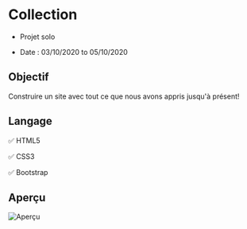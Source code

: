 # Collection

+ Projet solo

+ Date : 03/10/2020 to 05/10/2020

## Objectif

Construire un site avec tout ce que nous avons appris jusqu'à présent!

## Langage 

:white_check_mark: HTML5 

:white_check_mark: CSS3

:white_check_mark: Bootstrap

## Aperçu

![Aperçu](https://raw.githubusercontent.com/becodeorg/bxl-hopper-1-25/master/The%20Field/5.leaving_the_field/pics/desktop.png?token=AP4VETQCHYSPIYTEV3QVLTS7WKQEC)





